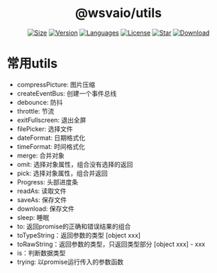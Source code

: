 <center>

# @wsvaio/utils

[![Size](https://img.shields.io/bundlephobia/minzip/@wsvaio/utils/latest)](https://www.npmjs.com/package/@wsvaio/utils)
[![Version](https://img.shields.io/npm/v/@wsvaio/utils)](https://www.npmjs.com/package/@wsvaio/utils)
[![Languages](https://img.shields.io/github/languages/top/wsvaio/utils)](https://www.npmjs.com/package/@wsvaio/utils)
[![License](https://img.shields.io/npm/l/@wsvaio/utils)](https://www.npmjs.com/package/@wsvaio/utils)
[![Star](https://img.shields.io/github/stars/wsvaio/utils)](https://github.com/wsvaio/utils)
[![Download](https://img.shields.io/npm/dm/@wsvaio/utils)](https://www.npmjs.com/package/@wsvaio/utils)

</center>


# 常用utils
- compressPicture: 图片压缩
- createEventBus: 创建一个事件总线
- debounce: 防抖
- throttle: 节流
- exitFullscreen: 退出全屏
- filePicker: 选择文件
- dateFormat: 日期格式化
- timeFormat: 时间格式化
- merge: 合并对象
- omit: 选择对象属性，组合没有选择的返回
- pick: 选择对象属性，组合并返回
- Progress: 头部进度条
- readAs: 读取文件
- saveAs: 保存文件
- download: 保存文件
- sleep: 睡眠
- to: 返回promise的正确和错误结果的组合
- toTypeString：返回参数的类型 [object xxx]
- toRawString：返回参数的类型，只返回类型部分 [object xxx] - xxx
- is：判断数据类型
- trying: 以promise运行传入的参数函数